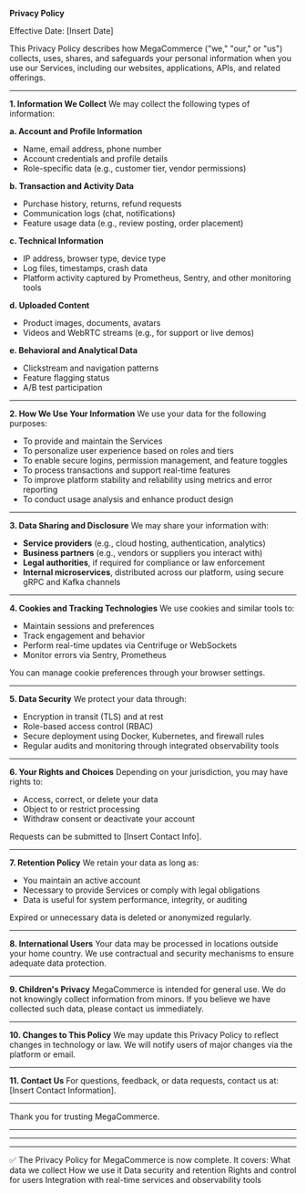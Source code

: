 **Privacy Policy**

Effective Date: \[Insert Date]

This Privacy Policy describes how MegaCommerce ("we," "our," or "us") collects, uses, shares, and safeguards your personal information when you use our Services, including our websites, applications, APIs, and related offerings.

---

**1. Information We Collect**
We may collect the following types of information:

**a. Account and Profile Information**

- Name, email address, phone number
- Account credentials and profile details
- Role-specific data (e.g., customer tier, vendor permissions)

**b. Transaction and Activity Data**

- Purchase history, returns, refund requests
- Communication logs (chat, notifications)
- Feature usage data (e.g., review posting, order placement)

**c. Technical Information**

- IP address, browser type, device type
- Log files, timestamps, crash data
- Platform activity captured by Prometheus, Sentry, and other monitoring tools

**d. Uploaded Content**

- Product images, documents, avatars
- Videos and WebRTC streams (e.g., for support or live demos)

**e. Behavioral and Analytical Data**

- Clickstream and navigation patterns
- Feature flagging status
- A/B test participation

---

**2. How We Use Your Information**
We use your data for the following purposes:

- To provide and maintain the Services
- To personalize user experience based on roles and tiers
- To enable secure logins, permission management, and feature toggles
- To process transactions and support real-time features
- To improve platform stability and reliability using metrics and error reporting
- To conduct usage analysis and enhance product design

---

**3. Data Sharing and Disclosure**
We may share your information with:

- **Service providers** (e.g., cloud hosting, authentication, analytics)
- **Business partners** (e.g., vendors or suppliers you interact with)
- **Legal authorities**, if required for compliance or law enforcement
- **Internal microservices**, distributed across our platform, using secure gRPC and Kafka channels

---

**4. Cookies and Tracking Technologies**
We use cookies and similar tools to:

- Maintain sessions and preferences
- Track engagement and behavior
- Perform real-time updates via Centrifuge or WebSockets
- Monitor errors via Sentry, Prometheus

You can manage cookie preferences through your browser settings.

---

**5. Data Security**
We protect your data through:

- Encryption in transit (TLS) and at rest
- Role-based access control (RBAC)
- Secure deployment using Docker, Kubernetes, and firewall rules
- Regular audits and monitoring through integrated observability tools

---

**6. Your Rights and Choices**
Depending on your jurisdiction, you may have rights to:

- Access, correct, or delete your data
- Object to or restrict processing
- Withdraw consent or deactivate your account

Requests can be submitted to \[Insert Contact Info].

---

**7. Retention Policy**
We retain your data as long as:

- You maintain an active account
- Necessary to provide Services or comply with legal obligations
- Data is useful for system performance, integrity, or auditing

Expired or unnecessary data is deleted or anonymized regularly.

---

**8. International Users**
Your data may be processed in locations outside your home country. We use contractual and security mechanisms to ensure adequate data protection.

---

**9. Children's Privacy**
MegaCommerce is intended for general use. We do not knowingly collect information from minors. If you believe we have collected such data, please contact us immediately.

---

**10. Changes to This Policy**
We may update this Privacy Policy to reflect changes in technology or law. We will notify users of major changes via the platform or email.

---

**11. Contact Us**
For questions, feedback, or data requests, contact us at: \[Insert Contact Information].

---

Thank you for trusting MegaCommerce.

---

---

---

<!-- the following is a summary, and it's not a part of the privacy policy  -->

✅ The Privacy Policy for MegaCommerce is now complete. It covers:
What data we collect
How we use it
Data security and retention
Rights and control for users
Integration with real-time services and observability tools
